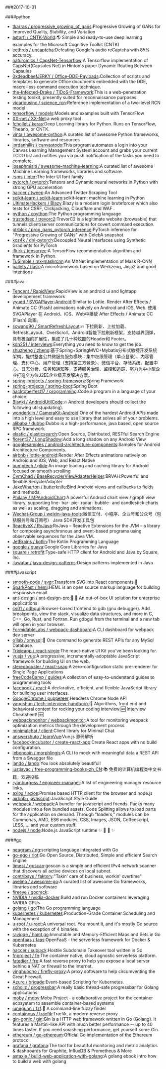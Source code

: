 ###2017-10-31

####python
* [tkarras / progressive_growing_of_gans](https://github.com/tkarras/progressive_growing_of_gans):Progressive Growing of GANs for Improved Quality, Stability, and Variation
* [astorfi / CNTK-World](https://github.com/astorfi/CNTK-World):🌎 Simple and ready-to-use deep learning examples for the Microsoft Cognitive Toolkit (CNTK)
* [ecthros / uncaptcha](https://github.com/ecthros/uncaptcha):Defeating Google's audio reCaptcha with 85% accuracy.
* [naturomics / CapsNet-Tensorflow](https://github.com/naturomics/CapsNet-Tensorflow):A Tensorflow implementation of CapsNet(Capsules Net) in Hinton's paper Dynamic Routing Between Capsules
* [0xdeadbeefJERKY / Office-DDE-Payloads](https://github.com/0xdeadbeefJERKY/Office-DDE-Payloads):Collection of scripts and templates to generate Office documents embedded with the DDE, macro-less command execution technique.
* [the-Infected-Drake / TIDoS-Framework](https://github.com/the-Infected-Drake/TIDoS-Framework):This is a web-penetration testing toolkit, presently suited for reconnaissance purposes.
* [vicariousinc / science_rcn](https://github.com/vicariousinc/science_rcn):Reference implementation of a two-level RCN model
* [tensorflow / models](https://github.com/tensorflow/models):Models and examples built with TensorFlow
* [XX-net / XX-Net](https://github.com/XX-net/XX-Net):a web proxy tool
* [fchollet / keras](https://github.com/fchollet/keras):Deep Learning library for Python. Runs on TensorFlow, Theano, or CNTK.
* [vinta / awesome-python](https://github.com/vinta/awesome-python):A curated list of awesome Python frameworks, libraries, software and resources
* [jordanhillis / canvastodo](https://github.com/jordanhillis/canvastodo):This program automates a login into your Canvas Learning Management System account and grabs your current TODO list and notifies you via push notification of the tasks you need to complete.
* [josephmisiti / awesome-machine-learning](https://github.com/josephmisiti/awesome-machine-learning):A curated list of awesome Machine Learning frameworks, libraries and software.
* [rsms / inter](https://github.com/rsms/inter):The Inter UI font family
* [pytorch / pytorch](https://github.com/pytorch/pytorch):Tensors and Dynamic neural networks in Python with strong GPU acceleration
* [haccer / tweep](https://github.com/haccer/tweep):An Advanced Twitter Scraping Tool
* [scikit-learn / scikit-learn](https://github.com/scikit-learn/scikit-learn):scikit-learn: machine learning in Python
* [UltimateHackers / Blazy](https://github.com/UltimateHackers/Blazy):Blazy is a modern login bruteforcer which also tests for CSRF, Clickjacking, Cloudflare and WAF .
* [python / cpython](https://github.com/python/cpython):The Python programming language
* [trustedsec / trevorc2](https://github.com/trustedsec/trevorc2):TrevorC2 is a legitimate website (browsable) that tunnels client/server communications for covert command execution.
* [ptrblck / prog_gans_pytorch_inference](https://github.com/ptrblck/prog_gans_pytorch_inference):PyTorch inference for "Progressive Growing of GANs" with CelebA snapshot
* [koz4k / dni-pytorch](https://github.com/koz4k/dni-pytorch):Decoupled Neural Interfaces using Synthetic Gradients for PyTorch
* [jfkirk / tensorrec](https://github.com/jfkirk/tensorrec):A TensorFlow recommendation algorithm and framework in Python.
* [TuSimple / mx-maskrcnn](https://github.com/TuSimple/mx-maskrcnn):An MXNet implementation of Mask R-CNN
* [pallets / flask](https://github.com/pallets/flask):A microframework based on Werkzeug, Jinja2 and good intentions

####java
* [Tencent / RapidView](https://github.com/Tencent/RapidView):RapidView is an android ui and lightapp developement framework
* [yyued / SVGAPlayer-Android](https://github.com/yyued/SVGAPlayer-Android):Similar to Lottie. Render After Effects / Animate CC (Flash) animations natively on Android and iOS, Web. 使用 SVGAPlayer 在 Android、iOS、Web中播放 After Effects / Animate CC (Flash) 动画。
* [scwang90 / SmartRefreshLayout](https://github.com/scwang90/SmartRefreshLayout):🔥 下拉刷新、上拉加载、RefreshLayout、OverScroll，Android智能下拉刷新框架，支持越界回弹，具有极强的扩展性，集成了几十种炫酷的Header和 Footer。
* [kdn251 / interviews](https://github.com/kdn251/interviews):Everything you need to know to get the job.
* [shuzheng / zheng](https://github.com/shuzheng/zheng):基于Spring+SpringMVC+Mybatis分布式敏捷开发系统架构，提供整套公共微服务服务模块：集中权限管理（单点登录）、内容管理、支付中心、用户管理（支持第三方登录）、微信平台、存储系统、配置中心、日志分析、任务和通知等，支持服务治理、监控和追踪，努力为中小型企业打造全方位J2EE企业级开发解决方案。
* [spring-projects / spring-framework](https://github.com/spring-projects/spring-framework):Spring Framework
* [spring-projects / spring-boot](https://github.com/spring-projects/spring-boot):Spring Boot
* [hacktoberfest17 / programming](https://github.com/hacktoberfest17/programming):Code a program in a language of your choice.
* [Blankj / AndroidUtilCode](https://github.com/Blankj/AndroidUtilCode):🔥 Android developers should collect the following utils(updating).
* [wonderkiln / CameraKit-Android](https://github.com/wonderkiln/CameraKit-Android):One of the hardest Android APIs made into a high level and easy to use library that solves all of your problems.
* [alibaba / dubbo](https://github.com/alibaba/dubbo):Dubbo is a high-performance, java based, open source RPC framework
* [elastic / elasticsearch](https://github.com/elastic/elasticsearch):Open Source, Distributed, RESTful Search Engine
* [florent37 / LongShadow](https://github.com/florent37/LongShadow):Add a long shadow on any Android View
* [googlesamples / android-architecture-components](https://github.com/googlesamples/android-architecture-components):Samples for Android Architecture Components.
* [airbnb / lottie-android](https://github.com/airbnb/lottie-android):Render After Effects animations natively on Android and iOS, Web, and React Native
* [bumptech / glide](https://github.com/bumptech/glide):An image loading and caching library for Android focused on smooth scrolling
* [CymChad / BaseRecyclerViewAdapterHelper](https://github.com/CymChad/BaseRecyclerViewAdapterHelper):BRVAH:Powerful and flexible RecyclerAdapter
* [JakeWharton / butterknife](https://github.com/JakeWharton/butterknife):Bind Android views and callbacks to fields and methods.
* [PhilJay / MPAndroidChart](https://github.com/PhilJay/MPAndroidChart):A powerful Android chart view / graph view library, supporting line- bar- pie- radar- bubble- and candlestick charts as well as scaling, dragging and animations.
* [Wechat-Group / weixin-java-tools](https://github.com/Wechat-Group/weixin-java-tools):微信支付、小程序、企业号和公众号（包括服务号和订阅号） Java SDK开发工具包
* [ReactiveX / RxJava](https://github.com/ReactiveX/RxJava):RxJava – Reactive Extensions for the JVM – a library for composing asynchronous and event-based programs using observable sequences for the Java VM.
* [JetBrains / kotlin](https://github.com/JetBrains/kotlin):The Kotlin Programming Language
* [google / guava](https://github.com/google/guava):Google Core Libraries for Java
* [square / retrofit](https://github.com/square/retrofit):Type-safe HTTP client for Android and Java by Square, Inc.
* [iluwatar / java-design-patterns](https://github.com/iluwatar/java-design-patterns):Design patterns implemented in Java

####javascript
* [smooth-code / svgr](https://github.com/smooth-code/svgr):Transform SVG into React components 🦁
* [SparkPost / heml](https://github.com/SparkPost/heml):HEML is an open source markup language for building responsive email.
* [ant-design / ant-design-pro](https://github.com/ant-design/ant-design-pro):👻 🎃 An out-of-box UI solution for enterprise applications
* [cs01 / gdbgui](https://github.com/cs01/gdbgui):Browser-based frontend to gdb (gnu debugger). Add breakpoints, view the stack, visualize data structures, and more in C, C++, Go, Rust, and Fortran. Run gdbgui from the terminal and a new tab will open in your browser.
* [FormidableLabs / webpack-dashboard](https://github.com/FormidableLabs/webpack-dashboard):A CLI dashboard for webpack dev server
* [o1lab / xmysql](https://github.com/o1lab/xmysql):🚀 One command to generate REST APIs for any MySql Database.
* [Trixieapp / react-virgin](https://github.com/Trixieapp/react-virgin):The react-native UI Kit you've been looking for.
* [vuejs / vue](https://github.com/vuejs/vue):A progressive, incrementally-adoptable JavaScript framework for building UI on the web.
* [stereobooster / react-snap](https://github.com/stereobooster/react-snap):A zero-configuration static pre-renderer for Single Page Applications
* [freeCodeCamp / guides](https://github.com/freeCodeCamp/guides):A collection of easy-to-understand guides to programming tools
* [facebook / react](https://github.com/facebook/react):A declarative, efficient, and flexible JavaScript library for building user interfaces.
* [GoogleChrome / puppeteer](https://github.com/GoogleChrome/puppeteer):Headless Chrome Node API
* [yangshun / tech-interview-handbook](https://github.com/yangshun/tech-interview-handbook):💯 Algorithms, front end and behavioral content for rocking your coding interview 🆕 Interview Cheatsheet! 🆕
* [webpackmonitor / webpackmonitor](https://github.com/webpackmonitor/webpackmonitor):A tool for monitoring webpack optimization metrics through the development process
* [minimalchat / client](https://github.com/minimalchat/client):Client library for Minimal Chat
* [answershuto / learnVue](https://github.com/answershuto/learnVue):Vue.js 源码解析
* [facebookincubator / create-react-app](https://github.com/facebookincubator/create-react-app):Create React apps with no build configuration.
* [leboncoin / morphlingjs](https://github.com/leboncoin/morphlingjs):A CLI to mock with meaningful data a REST API from a Swagger file
* [lando / lando](https://github.com/lando/lando):You look absolutely beautiful!
* [justjavac / free-programming-books-zh_CN](https://github.com/justjavac/free-programming-books-zh_CN):📚 免费的计算机编程类中文书籍，欢迎投稿
* [ryanburgess / engineer-manager](https://github.com/ryanburgess/engineer-manager):A list of engineering manager resource links.
* [axios / axios](https://github.com/axios/axios):Promise based HTTP client for the browser and node.js
* [airbnb / javascript](https://github.com/airbnb/javascript):JavaScript Style Guide
* [webpack / webpack](https://github.com/webpack/webpack):A bundler for javascript and friends. Packs many modules into a few bundled assets. Code Splitting allows to load parts for the application on demand. Through "loaders," modules can be CommonJs, AMD, ES6 modules, CSS, Images, JSON, Coffeescript, LESS, ... and your custom stuff.
* [nodejs / node](https://github.com/nodejs/node):Node.js JavaScript runtime ✨ 🐢 🚀 ✨

####go
* [neugram / ng](https://github.com/neugram/ng):scripting language integrated with Go
* [go-ego / riot](https://github.com/go-ego/riot):Go Open Source, Distributed, Simple and efficient Search Engine
* [timest / goscan](https://github.com/timest/goscan):goscan is a simple and efficient IPv4 network scanner that discovers all active devices on local subnet.
* [contribsys / faktory](https://github.com/contribsys/faktory):"Takin' care of business, workin' overtime"
* [avelino / awesome-go](https://github.com/avelino/awesome-go):A curated list of awesome Go frameworks, libraries and software
* [fireeye / gocrack](https://github.com/fireeye/gocrack):
* [NVIDIA / nvidia-docker](https://github.com/NVIDIA/nvidia-docker):Build and run Docker containers leveraging NVIDIA GPUs
* [golang / go](https://github.com/golang/go):The Go programming language
* [kubernetes / kubernetes](https://github.com/kubernetes/kubernetes):Production-Grade Container Scheduling and Management
* [u-root / u-root](https://github.com/u-root/u-root):A universal root. You mount it, and it's mostly Go source with the exception of 4 binaries.
* [raviqqe / hamt.go](https://github.com/raviqqe/hamt.go):Immutable and Memory-Efficient Maps and Sets in Go
* [openfaas / faas](https://github.com/openfaas/faas):OpenFaaS - the serverless framework for Docker & Kubernetes
* [haccer / subjack](https://github.com/haccer/subjack):Hostile Subdomain Takeover tool written in Go
* [fnproject / fn](https://github.com/fnproject/fn):The container native, cloud agnostic serverless platform.
* [fatedier / frp](https://github.com/fatedier/frp):A fast reverse proxy to help you expose a local server behind a NAT or firewall to the internet.
* [yinghuocho / firefly-proxy](https://github.com/yinghuocho/firefly-proxy):A proxy software to help circumventing the Great Firewall.
* [Azure / brigade](https://github.com/Azure/brigade):Event-based Scripting for Kubernetes.
* [schollz / progressbar](https://github.com/schollz/progressbar):A really basic thread-safe progressbar for Golang applications
* [moby / moby](https://github.com/moby/moby):Moby Project - a collaborative project for the container ecosystem to assemble container-based systems
* [junegunn / fzf](https://github.com/junegunn/fzf):🌸 A command-line fuzzy finder
* [containous / traefik](https://github.com/containous/traefik):Træfik, a modern reverse proxy
* [gin-gonic / gin](https://github.com/gin-gonic/gin):Gin is a HTTP web framework written in Go (Golang). It features a Martini-like API with much better performance -- up to 40 times faster. If you need smashing performance, get yourself some Gin.
* [ethereum / go-ethereum](https://github.com/ethereum/go-ethereum):Official Go implementation of the Ethereum protocol
* [grafana / grafana](https://github.com/grafana/grafana):The tool for beautiful monitoring and metric analytics & dashboards for Graphite, InfluxDB & Prometheus & More
* [astaxie / build-web-application-with-golang](https://github.com/astaxie/build-web-application-with-golang):A golang ebook intro how to build a web with golang
